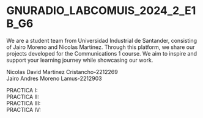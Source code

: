 # GNURADIO_LABCOMUIS_2024_2_E1B_G6
We are a student team from Universidad Industrial de Santander, consisting of Jairo Moreno  and Nicolas Martinez. Through this platform, we share our projects developed for the Communications 1 course. We aim to inspire and support your learning journey while showcasing our work.

Nicolas David Martinez Cristancho-2212269<br>
Jairo Andres Moreno Lamus-2212903

PRACTICA I:<br>
PRACTICA II:<br>
PRACTICA III:<br>
PRACTICA IV:
